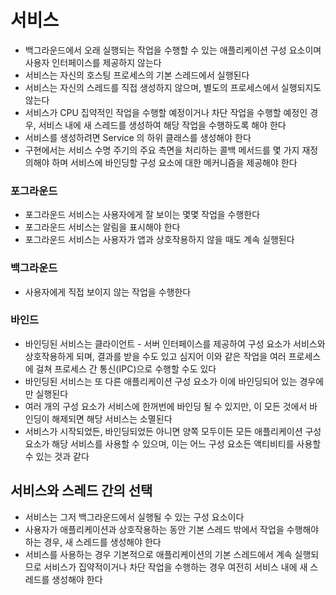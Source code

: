 # 서비스
* 백그라운드에서 오래 실행되는 작업을 수행할 수 있는 애플리케이션 구성 요소이며 사용자 인터페이스를 제공하지 않는다
* 서비스는 자신의 호스팅 프로세스의 기본 스레드에서 실행된다
* 서비스는 자신의 스레드를 직접 생성하지 않으며, 별도의 프로세스에서 실행되지도 않는다
* 서비스가 CPU 집약적인 작업을 수행할 예정이거나 차단 작업을 수행할 예정인 경우, 서비스 내에 새 스레드를 생성하여 해당 작업을 수행하도록 해야 한다
* 서비스를 생성하려면 Service 의 하위 클래스를 생성해야 한다
* 구현에서는 서비스 수명 주기의 주요 측면을 처리하는 콜백 메서드를 몇 가지 재정의해야 하며 서비스에 바인딩할 구성 요소에 대한 메커니즘을 제공해야 한다

### 포그라운드
* 포그라운드 서비스는 사용자에게 잘 보이는 몇몇 작업을 수행한다
* 포그라운드 서비스는 알림을 표시해야 한다
* 포그라운드 서비스는 사용자가 앱과 상호작용하지 않을 때도 계속 실행된다

### 백그라운드
* 사용자에게 직접 보이지 않는 작업을 수행한다

### 바인드
* 바인딩된 서비스는 클라이언트 - 서버 인터페이스를 제공하여 구성 요소가 서비스와 상호작용하게 되며, 결과를 받을 수도 있고 심지어 이와 같은 작업을 여러 프로세스에 걸쳐 프로세스 간 통신(IPC)으로 수행할 수도 있다
* 바인딩된 서비스는 또 다른 애플리케이션 구성 요소가 이에 바인딩되어 있는 경우에만 실행된다
* 여러 개의 구성 요소가 서비스에 한꺼번에 바인딩 될 수 있지만, 이 모든 것에서 바인딩이 해제되면 해당 서비스는 소멸된다
* 서비스가 시작되었든, 바인딩되었든 아니면 양쪽 모두이든 모든 애플리케이션 구성 요소가 해당 서비스를 사용할 수 있으며, 이는 어느 구성 요소든 액티비티를 사용할 수 있는 것과 같다

## 서비스와 스레드 간의 선택
* 서비스는 그저 백그라운드에서 실행될 수 있는 구성 요소이다
* 사용자가 애플리케이션과 상호작용하는 동안 기본 스레드 밖에서 작업을 수행해야 하는 경우, 새 스레드를 생성해야 한다
* 서비스를 사용하는 경우 기본적으로 애플리케이션의 기본 스레드에서 계속 실행되므로 서비스가 집약적이거나 차단 작업을 수행하는 경우 여전히 서비스 내에 새 스레드를 생성해야 한다
